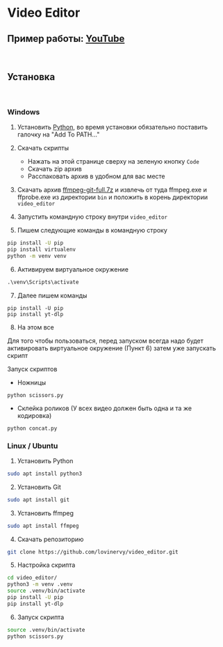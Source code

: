 # Video Editor
## Пример работы: [YouTube](https://youtu.be/6GmllC1heTE)
&nbsp;

## Установка
&nbsp;
### Windows

1. Установить [Python](https://python.org), во время установки обязательно поставить галочку на "Add To PATH..."

2. Скачать скрипты 
    * Нажать на этой странице сверху на зеленую кнопку ```Code```
    * Скачать zip архив
    * Расспаковать архив в удобном для вас месте

3. Скачать архив [ffmpeg-git-full.7z](https://www.gyan.dev/ffmpeg/builds/ffmpeg-git-full.7z) и извлечь от туда ffmpeg.exe и ffprobe.exe из директории ```bin``` и положить в корень директории ```video_editor```

4. Запустить командную строку внутри ```video_editor``` 
5. Пишем следующие команды в командную строку
```cmd
pip install -U pip
pip install virtualenv
python -m venv venv
```
6. Активируем виртуальное окружение
```cmd
.\venv\Scripts\activate
```
7. Далее пишем команды
```
pip install -U pip
pip install yt-dlp
```
8. На этом все

Для того чтобы пользоваться, перед запуском всегда надо будет активировать виртуальное окружение (Пункт 6) затем уже запускать скрипт

Запуск скриптов
* Ножницы
```
python scissors.py
``` 
* Склейка роликов (У всех видео должен быть одна и та же кодировка)
```
python concat.py
```

### Linux / Ubuntu
1. Установить Python
```bash
sudo apt install python3 
```
2. Установить Git
```bash
sudo apt install git 
```
3. Установить ffmpeg
```bash
sudo apt install ffmpeg
```
4. Скачать репозиторию
```bash
git clone https://github.com/lovinervy/video_editor.git
```
5. Настройка скрипта
```bash
cd video_editor/
python3 -m venv .venv
source .venv/bin/activate
pip install -U pip
pip install yt-dlp
```
6. Запуск скрипта
```bash
source .venv/bin/activate
python scissors.py
```
